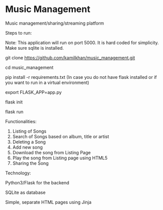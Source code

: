 # Music Management

Music management/sharing/streaming platform

Steps to run:

Note: This application will run on port 5000. It is hard coded for simplicity. Make sure sqlite is installed.


git clone https://github.com/kamilkhan/music_management.git

cd music_management

pip install -r requirements.txt (In case you do not have flask installed or if you want to run in a virtual environment)

export FLASK_APP=app.py 

flask init

flask run

Functionalities:

1. Listing of Songs
2. Search of Songs based on album, title or artist
3. Deleting a Song
4. Add new song
5. Download the song from Listing Page
6. Play the song from Listing page using HTML5
7. Sharing the Song

Technology:

Python3/Flask for the backend

SQLite as database

Simple, separate HTML pages using Jinja




